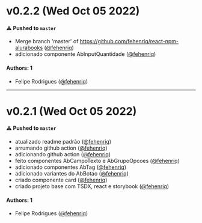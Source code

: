 # v0.2.2 (Wed Oct 05 2022)

#### ⚠️ Pushed to `master`

- Merge branch 'master' of https://github.com/fehenriq/react-npm-alurabooks ([@fehenriq](https://github.com/fehenriq))
- adicionado componente AbInputQuantidade ([@fehenriq](https://github.com/fehenriq))

#### Authors: 1

- Felipe Rodrigues ([@fehenriq](https://github.com/fehenriq))

---

# v0.2.1 (Wed Oct 05 2022)

#### ⚠️ Pushed to `master`

- atualizado readme padrão ([@fehenriq](https://github.com/fehenriq))
- arrumando github action ([@fehenriq](https://github.com/fehenriq))
- adicionando github action ([@fehenriq](https://github.com/fehenriq))
- feito componentes AbCampoTexto e AbGrupoOpcoes ([@fehenriq](https://github.com/fehenriq))
- adicionado componentes AbTag ([@fehenriq](https://github.com/fehenriq))
- adicionado variantes do AbBotao ([@fehenriq](https://github.com/fehenriq))
- criado componente card ([@fehenriq](https://github.com/fehenriq))
- criado projeto base com TSDX, react e storybook ([@fehenriq](https://github.com/fehenriq))

#### Authors: 1

- Felipe Rodrigues ([@fehenriq](https://github.com/fehenriq))
